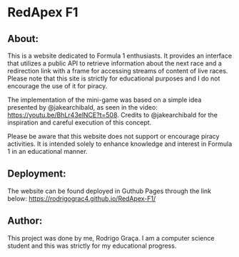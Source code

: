 # RedApex F1


## About:

This is a website dedicated to Formula 1 enthusiasts. It provides an interface that utilizes a public API to retrieve information about the next race and a redirection link with a frame for accessing streams of content of live races. Please note that this site is strictly for educational purposes and I do not encourage the use of it for piracy.

The implementation of the mini-game was based on a simple idea presented by @jakearchibald, as seen in the video: https://youtu.be/BhLr43elNCE?t=508. Credits to @jakearchibald for the inspiration and careful execution of this concept.

Please be aware that this website does not support or encourage piracy activities. It is intended solely to enhance knowledge and interest in Formula 1 in an educational manner.


## Deployment:

The website can be found deployed in Guthub Pages through the link below:
https://rodrigograc4.github.io/RedApex-F1/

## Author:

This project was done by me, Rodrigo Graça. I am a computer science student and this was strictly for my educational progress.

